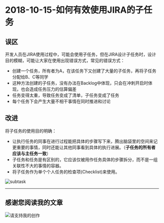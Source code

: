 # 2018-10-15-如何有效使用JIRA的子任务

## 误区


开发人员在JIRA使用过程中，可能会使用子任务，但在JIRA设计子任务时，设计目的模糊，可能让大家在使用出现错误方式，常见的错误方式：

- 创建一个任务，所有者为A，在该任务下又创建了大量的子任务，再将子任务分配给B、C等同学
- 这种方法创建的子任务，没有办法在Backlog中体现，只会在冲刺开启时体现，也会造成任务压力的估算偏差
- 任务变得太重，导致任务变成了清单，子任务变成了任务
- 每个任务下会产生大量不相干事情在同时推进和讨论

## 改进


将子任务的使用目的明确：

- 让执行任务的同事在进行过程能把具体的步骤写下来，腾出脑袋里的空间来记更重要的事情，同时还能让其他同事看到具体的执行进展。（**子任务的所有者应该与主任务一致**）
- 子任务和任务是有区别的，它应该仅被用作任务具体的步骤拆分，而不是一组关联性不大的事情的容器。
- 将子任务作为单个个人任务的检查项(Checklist)来使用。

![subtask](https://sggggy.github.io/images/subtask.gif)

---

## 感谢您阅读我的文章

![请支持我的创作](https://sggggy.github.io/images/rewards_code.jpg)